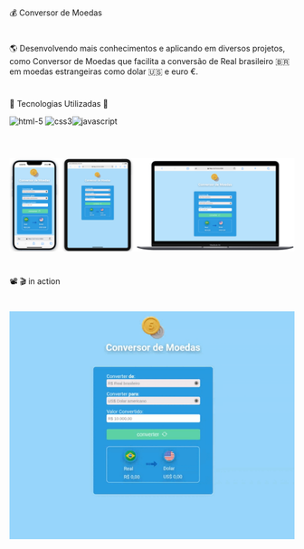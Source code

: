 💰️  Conversor de Moedas

<h1></h1>

🌎 Desenvolvendo mais conhecimentos e aplicando em diversos projetos, como Conversor de Moedas que facilita a conversão de Real brasileiro 🇧🇷 em moedas estrangeiras como dolar 🇺🇸 e euro €.

<h1></h1>

🧰 Tecnologias Utilizadas 🔗

<img width="45" height="45" src="https://img.icons8.com/arcade/64/html-5.png" alt="html-5"/> <img width="45" height="45" src="https://img.icons8.com/color/48/css3.png" alt="css3"/><img width="50" height="50" src="https://img.icons8.com/arcade/64/javascript.png" alt="javascript"/>

<h1></h1><br>
<img src="https://github.com/HallanOliveiraa/currencyconverter/blob/master/Docs/Screenshot%20From%202025-01-29%2020-49-03.png?raw=true" alt="imagem responsividade">
<h1></h1>
📽️ 🎬 in action
<h1></h1>
<img src="https://github.com/HallanOliveiraa/currencyconverter/blob/master/Docs/Screencast%20From%202025-01-29%2021-04-13.gif?raw=true" alt="gif animado conversor de moedas">
